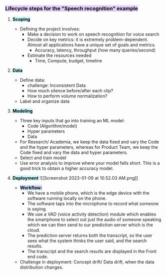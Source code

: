 ### <mark style="background: #D2B3FFA6;">Lifecycle steps for the "Speech recognition" example</mark>

1. **<mark style="background: #ABF7F7A6;">Scoping</mark>**
	- Defining the project involves:
		- Make a decision to work on speech recognition for voice search
		- Decide on key metrics: it is extremely problem-dependent. Almost all applications have a unique set of goals and metrics.
			- Accuracy, latency, throughput (how many queries/second)
		- Estimate the resources needed
			- Time, Compute, budget, timeline
	
2. **<mark style="background: #ABF7F7A6;">Data</mark>**
	- Define data: 
		- challenge: Inconsistent Data
		- How much silence before/after each clip?
		- How to perform volume normalization?
	- Label and organize data
	
3. **<mark style="background: #ABF7F7A6;">Modeling</mark>**
	- Three key inputs that go into training an ML model:
		- Code (Algorithm/model)
		- Hyper parameters
		- Data
	-  For Research/ Academia, we keep the data fixed and vary the Code and the hyper parameters, whereas for Product Team, we keep the Code fixed and vary the data and hyper parameters.
	- Select and train model
	- Use error analysis to improve where your model falls short. This is a good trick to obtain a higher accuracy model. 
	
4. **<mark style="background: #ABF7F7A6;">Deployment</mark>** ![[Screenshot 2023-01-09 at 10.52.03 AM.png]]
	- **<mark style="background: #ADCCFFA6;">Workflow:</mark>**
		- We have a mobile phone, which is the edge device with the software running locally on the phone.
		- The software taps into the microphone to record what someone is saying. 
		- We use a VAD (voice activity detection) module which enables the smartphone to select out just the audio of someone speaking which we can then send to our prediction server which is the cloud.
		- The prediction server returns both the transcript, so the user sees what the system thinks the user said, and the search results.
		- The transcript and the search results are displayed in the Front end code.
	- Challenge in deployment: Concept drift/ Data drift, when the data distribution changes.
	